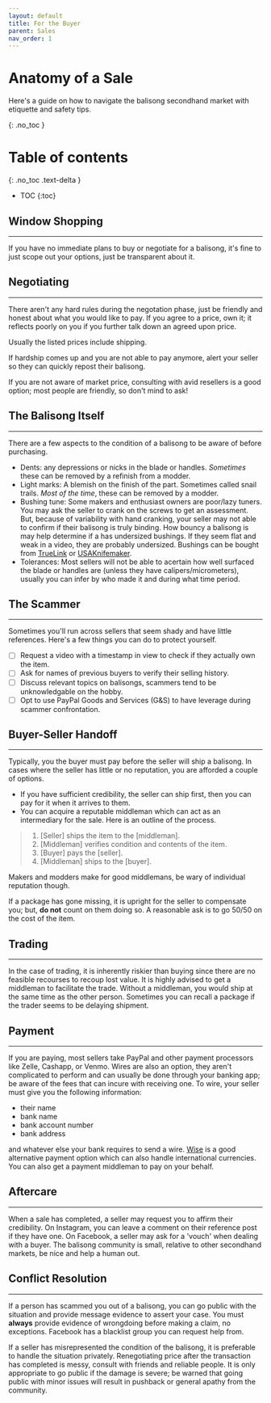 ```yaml
---
layout: default
title: For the Buyer
parent: Sales
nav_order: 1
---
```

# Anatomy of a Sale
Here's a guide on how to navigate the balisong secondhand market with etiquette and safety tips.

{: .no_toc }

# Table of contents
{: .no_toc .text-delta }

- TOC
{:toc}

## Window Shopping 
---
If you have no immediate plans to buy or negotiate for a balisong, it's fine to just scope out your options, just be transparent about it.

## Negotiating 
---
There aren't any hard rules during the negotation phase, just be friendly and honest about what you would like to pay. If you agree to a price, own it; it reflects poorly on you if you further talk down an agreed upon price.

Usually the listed prices include shipping.

If hardship comes up and you are not able to pay anymore, alert your seller so they can quickly repost their balisong.

If you are not aware of market price, consulting with avid resellers is a good option; most people are friendly, so don't mind to ask!

## The Balisong Itself
---
There are a few aspects to the condition of a balisong to be aware of before purchasing. 

- Dents: any depressions or nicks in the blade or handles. *Sometimes* these can be removed by a refinish from a modder.
- Light marks: A blemish on the finish of the part. Sometimes called snail trails. *Most of the time*, these can be removed by a modder.
- Bushing tune: Some makers and enthusiast owners are poor/lazy tuners. You may ask the seller to crank on the screws to get an assessment. But, because of variability with hand cranking, your seller may not able to confirm if their balisong is truly binding. How bouncy a balisong is may help determine if a has undersized bushings. If they seem flat and weak in a video, they are probably undersized. Bushings can be bought from [TrueLink](https://thetruelink.com/collections/all/bushing-xp) or [USAKnifemaker](https://usaknifemaker.com/shop-categories/folding-knife-parts/washers-and-bushings.html).
- Tolerances: Most sellers will not be able to acertain how well surfaced the blade or handles are (unless they have calipers/micrometers), usually you can infer by who made it and during what time period.

## The Scammer
---
Sometimes you'll run across sellers that seem shady and have little references. Here's a few things you can do to protect yourself.

- [ ] Request a video with a timestamp in view to check if they actually own the item.
- [ ] Ask for names of previous buyers to verify their selling history.
- [ ] Discuss relevant topics on balisongs, scammers tend to be unknowledgable on the hobby.
- [ ] Opt to use PayPal Goods and Services (G&S) to have leverage during scammer confrontation.

## Buyer-Seller Handoff
---
Typically, you the buyer must pay before the seller will ship a balisong. In cases where the seller has little or no reputation, you are afforded a couple of options.

- If you have sufficient credibility, the seller can ship first, then you can pay for it when it arrives to them. 
- You can acquire a reputable middleman which can act as an intermediary for the sale. Here is an outline of the process.
  
> 1. [Seller] ships the item to the [middleman].
> 2. [Middleman] verifies condition and contents of the item.
> 3. [Buyer] pays the [seller].
> 4. [Middleman] ships to the [buyer].

 Makers and modders make for good middlemans, be wary of individual reputation though.

 If a package has gone missing, it is upright for the seller to compensate you; but, **do not** count on them doing so. A reasonable ask is to go 50/50 on the cost of the item.

## Trading
---
In the case of trading, it is inherently riskier than buying since there are no feasible recourses to recoup lost value. It is highly advised to get a middleman to facilitate the trade. Without a middleman, you would ship at the same time as the other person. Sometimes you can recall a package if the trader seems to be delaying shipment.

## Payment
---
 If you are paying, most sellers take PayPal and other payment processors like Zelle, Cashapp, or Venmo. Wires are also an option, they aren't complicated to perform and can usually be done through your banking app; be aware of the fees that can incure with receiving one. To wire, your seller must give you the following information:

- their name
- bank name
- bank account number
- bank address

and whatever else your bank requires to send a wire. [Wise](https://wise.com/invite/ahpe/calvinn95) is a good alternative payment option which can also handle international currencies. You can also get a payment middleman to pay on your behalf.

## Aftercare
---
When a sale has completed, a seller may request you to affirm their credibility. On Instagram, you can leave a comment on their reference post if they have one. On Facebook, a seller may ask for a 'vouch' when dealing with a buyer. The balisong community is small, relative to other secondhand markets, be nice and help a human out.

## Conflict Resolution
---
If a person has scammed you out of a balisong, you can go public with the situation and provide message evidence to assert your case. You must **always** provide evidence of wrongdoing before making a claim, no exceptions. Facebook has a blacklist group you can request help from.

If a seller has misrepresented the condition of the balisong, it is preferable to handle the situation privately. Renegotiating price after the transaction has completed is messy, consult with friends and reliable people. It is only appropriate to go public if the damage is severe; be warned that going public with minor issues will result in pushback or general apathy from the community.